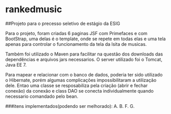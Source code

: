 # rankedmusic
##Projeto para o precesso seletivo de estágio da ESIG

Para o projeto, foram criadas 6 paginas JSF com Primefaces e com BootStrap, uma delas é o template, onde se repete em todas elas e uma tela apenas para controlar o funcionamento da tela da lsita de musicas.

Também foi utilizado o Maven para facilitar na questão dos downloads das dependências e arquivos jars necessarios. O server utilizado foi o Tomcat, Java EE 7.

Para mapear e relacionar com o banco de dados, poderia ter sido utilizado o Hibernate, porém algumas complicações impossibilitaram a utilização dele. Entao uma classe se resposabiliza pela criação (abrir e fechar conexão) da conexão e class DAO se conecta individualmente quando necessario comandado pelo bean.

###itens implementados(podendo ser melhorado):
A.
B.
F.
G.

